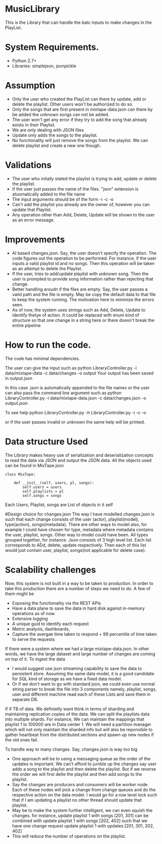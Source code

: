 # MusicLibrary

This is the Library that can handle the batc inputs to make changes in the PlayList. 

# System Requirements. 
- Python 2.7+
- Libraries: simplejson, jsonpickle

# Assumption
- Only the user who created the PlayList can there by update, add or delete the playlist. Other users won't be authorized to do so. 
- Only the songs that are first present in mixtape-data.json can there by be added the unknown songs can not be added. 
- The user won't get any error if they try to add the song that already exists in their Playlist. 
- We are only dealing with JSON files
- Update only adds the songs to the playlist. 
- No functionality will just remove the songs from the playlist. We can delete playlist and create a new one though. 

# Validations
- The user who initally stated the playlist is trying to add, update or delete the playlist. 
- If the user just passes the name of the files. "json" extension is atuomatically added to the file name
- The input arguments should be of the form -i -c -o
- Can't add the playlist you already are the owner of, however you can update that Playlist. 
- Any operation other than Add, Delete, Update will be shown to the user as an error message. 

# Improvements
- AI based changes.json. Say, the user doesn't specify the operation. The code figures out the operation to be performed. For instance, if the user inputs a valid playlist id and no songs. Then this operation will be taken as an attempt to delete the Playlist. 
- If the user, tries to add/update playlist with unknown song. Then the user is prompted to provide song information rather than rejecting that change. 
- Better handling aroudn if the files are empty. Say, the user passes a valid path and the file is empty. May be copy the default data to that file to keep the system running. The motivation here to minimize the errors seen.
- As of now, the system uses strings such as Add, Delete, Update to identify thetye of action. It could be replaced with enum kind of structure so that one change in a string here or there doesn't break the entire pipeline

# How to run the code. 
The code has minimal dependencies. 

The user can give the input such as 
python LibraryController.py -i data/mixtape-data -c data/changes -o output
Your output has been saved in output.json

In this case .json is automatically appended to the file names or the user can also pass the command line argument such as
python LibraryController.py -i data/mixtape-data.json -c data/changes.json -o output.json 

To see help 
python LibraryController.py -h
LibraryController.py -i <inputfile> -c <changesfile> -o <outputfile>
  
or if the user passes invalid or unknown the same help will be printed. 

# Data structure Used
The Library makes heavy use of serialization and deserialization concepts to read the data via JSON and output the JSON data. 
All the objects used can be found in MixTape.json

```
class MixTape:

    def __init__(self, users, pl, songs):
        self.users = users
        self.playlists = pl
        self.songs = songs
```
Each Users, Playlist, songs are List of objects in it self

#Design choice for changes.json
The way I have modelled changes.json is such that each change consists of the user (actor), playlist(model), type(action), songs(metadata). There are other ways to model also, for example I could have chosen for type, metadata where metadata contains the user, playlist, songs. 
Other way to model could have been. All types grouped together, for instance. Json consists of 3 high level list. Each list corresponds to ADd, delete, update respectively. Then each of this list would just contain user, playlist, songs(not applicable for delete case).

# Scalability challenges
Now, this system is not built in a way to be taken to production. In order to take this production there are a number of steps we need to do. A few of them might be
- Exposing the functionality via the REST APIs
- Have a data plane to save the data in hard disk against in-memory operations as of now. 
- Extensive logging
- A unique guid to identify each request
- Metric analysis, dashboards,
- Capture the avergae time taken to respond + 99 percentile of time taken to serve the requests

If there were a system where we had a large mixtape-data.json. In other words, we have the large dataset and large number of changes are coming on top of it. 
To ingest the data
  - I would suggest use json streaming capability to save the data to persistent store. Assuming the same data model, it is a good candidate for SQL kind of storage as we have a fixed data model.
  - Or if we don't want to go with standard json, we could even use normal string parser to break the file into 3 components namely, playlist, songs, user and different machine read each of these Lists and save them in separate DB. 

If if TB of data. We definietly want think in terms of sharding and maintaining replication copies of the data. We can split the playlists data into multiple shards. For instance, We can maintain the mappings that playlist 1 to 100000 are in Data center 1. We will need a partition manager which will not only maintain the sharded info but will also be reponsible to gather heartbeat from the distributed sections and spawn up new nodes if the old ones fail. 

To handle way to many changes. Say, changes.json is way too big
  - One approach will be to using a messaging queue as the order of the updates is important. We can't afford to jumble up the changes say user adds a song to the playlist and then delete the playlist. But if we reverse the order we will first delte the playlist and then add songs to the playlist. 
  -  Say the changes are producers and consumers will be worker node. Each of these nodes will pick a change from change queues and do the respective action on the data model. I would go for a row level lock such that if I am updating a playlist no other thread should update that playlist. 
  -  May be to make the system further intelligent, we can even squish the changes. for instance, update playlist 1 with songs [201, 301] can be combined with update playlist 1 with songs [202, 402] such that we have one change request update playlist 1 with updates [201, 301, 202, 402]
  -  This will reduce the number of operations on the playlist.
